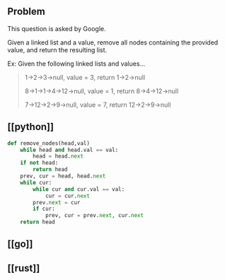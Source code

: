 ## Problem

This question is asked by Google.

Given a linked list and a value, remove all nodes containing the provided value, and return the resulting list.

Ex: Given the following linked lists and values...

> 1->2->3->null, value = 3, return 1->2->null
>
> 8->1->1->4->12->null, value = 1, return 8->4->12->null
>
> 7->12->2->9->null, value = 7, return 12->2->9->null

## [[python]]

```python
def remove_nodes(head,val)
    while head and head.val == val:
        head = head.next
    if not head:
        return head
    prev, cur = head, head.next
    while cur:
        while cur and cur.val == val:
            cur = cur.next
        prev.next = cur
        if cur:
            prev, cur = prev.next, cur.next
    return head
```

## [[go]]

## [[rust]]

